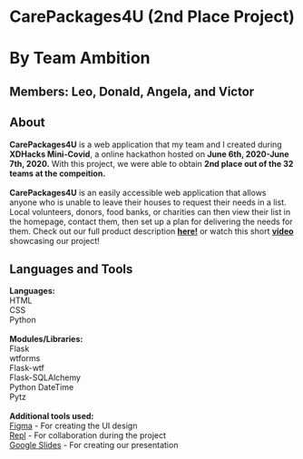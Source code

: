 # CarePackages4U (2nd Place Project)
# By Team Ambition
## **Members: Leo, Donald, Angela, and Victor**
## About
**CarePackages4U** is a web application that my team and I created during **XDHacks Mini-Covid**, a online hackathon hosted on **June 6th, 2020-June 7th, 2020.** With this project, we were able to obtain **2nd place out of the 32 teams at the compeition.**
<br />
<br />
     **CarePackages4U** is an easily accessible web application that allows anyone who is unable to leave their houses to request their needs in a list. Local volunteers, donors, food banks, or charities can then view their list in the homepage, contact them, then set up a plan for delivering the needs for them. Check out our full product description [**here!**](https://docs.google.com/presentation/d/e/2PACX-1vT1LJSLl0Z23vlOB85TWzxkdg2SoNmK6iAD0qhNeztc8oaRX2forELng5JmbBCLlNxqIqWITkGGG1l1/pub?start=true&loop=false&delayms=15000&slide=id.p) or watch this short [**video**](https://www.youtube.com/watch?v=zyt20a6v2qw) showcasing our project!
## Languages and Tools
**Languages:** <br />
HTML
<br />CSS
<br />Python <br />
<br />**Modules/Libraries:**
<br />Flask
<br />wtforms
<br />Flask-wtf
<br />Flask-SQLAlchemy
<br />Python DateTime
<br />Pytz <br />
<br /> **Additional tools used:**<br />
[Figma](https://www.figma.com/) - For creating the UI design 
<br />[Repl](https://repl.it/) - For collaboration during the project
<br />[Google Slides](https://www.google.ca/slides/about/) - For creating our presentation


